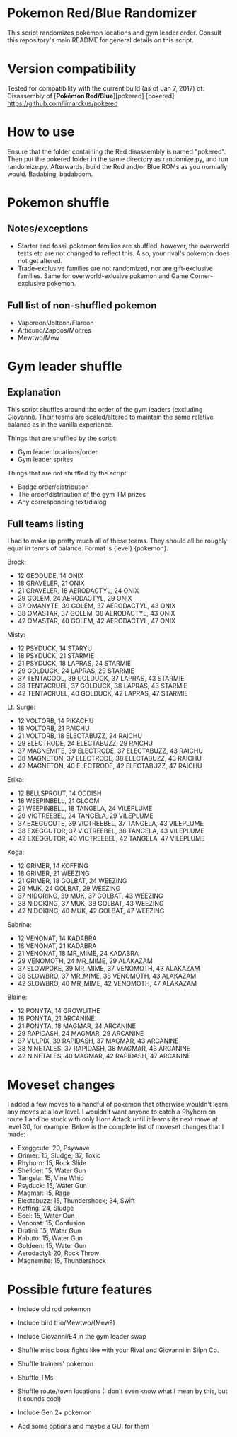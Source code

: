 # Pokemon Red/Blue Randomizer

This script randomizes pokemon locations and gym leader order. Consult this repository's main README for general details on this script.


# Version compatibility

Tested for compatibility with the current build (as of Jan 7, 2017) of:
Disassembly of [**Pokémon Red/Blue**][pokered]
[pokered]: https://github.com/iimarckus/pokered


# How to use

Ensure that the folder containing the Red disassembly is named "pokered". Then put the pokered folder in the same directory as randomize.py, and run randomize.py. Afterwards, build the Red and/or Blue ROMs as you normally would. Badabing, badaboom.


# Pokemon shuffle


## Notes/exceptions

- Starter and fossil pokemon families are shuffled, however, the overworld texts etc are not changed to reflect this. Also, your rival's pokemon does not get altered.
- Trade-exclusive families are not randomized, nor are gift-exclusive families. Same for overworld-exlusive pokemon and Game Corner-exclusive pokemon.


## Full list of non-shuffled pokemon

- Vaporeon/Jolteon/Flareon
- Articuno/Zapdos/Moltres
- Mewtwo/Mew


# Gym leader shuffle


## Explanation

This script shuffles around the order of the gym leaders (excluding Giovanni). Their teams are scaled/altered to maintain the same relative balance as in the vanilla experience. 

Things that are shuffled by the script:
- Gym leader locations/order
- Gym leader sprites

Things that are not shuffled by the script:
- Badge order/distribution
- The order/distribution of the gym TM prizes
- Any corresponding text/dialog


## Full teams listing

I had to make up pretty much all of these teams. They should all be roughly equal in terms of balance. Format is {level} {pokemon}. 

Brock:
- 12 GEODUDE, 14 ONIX
- 18 GRAVELER, 21 ONIX
- 21 GRAVELER, 18 AERODACTYL, 24 ONIX
- 29 GOLEM, 24 AERODACTYL, 29 ONIX
- 37 OMANYTE, 39 GOLEM, 37 AERODACTYL, 43 ONIX
- 38 OMASTAR, 37 GOLEM, 38 AERODACTYL, 43 ONIX
- 42 OMASTAR, 40 GOLEM, 42 AERODACTYL, 47 ONIX

Misty:
- 12 PSYDUCK, 14 STARYU
- 18 PSYDUCK, 21 STARMIE
- 21 PSYDUCK, 18 LAPRAS, 24 STARMIE
- 29 GOLDUCK, 24 LAPRAS, 29 STARMIE
- 37 TENTACOOL, 39 GOLDUCK, 37 LAPRAS, 43 STARMIE
- 38 TENTACRUEL, 37 GOLDUCK, 38 LAPRAS, 43 STARMIE
- 42 TENTACRUEL, 40 GOLDUCK, 42 LAPRAS, 47 STARMIE

Lt. Surge:
- 12 VOLTORB, 14 PIKACHU
- 18 VOLTORB, 21 RAICHU
- 21 VOLTORB, 18 ELECTABUZZ, 24 RAICHU
- 29 ELECTRODE, 24 ELECTABUZZ, 29 RAICHU
- 37 MAGNEMITE, 39 ELECTRODE, 37 ELECTABUZZ, 43 RAICHU
- 38 MAGNETON, 37 ELECTRODE, 38 ELECTABUZZ, 43 RAICHU
- 42 MAGNETON, 40 ELECTRODE, 42 ELECTABUZZ, 47 RAICHU

Erika:
- 12 BELLSPROUT, 14 ODDISH
- 18 WEEPINBELL, 21 GLOOM
- 21 WEEPINBELL, 18 TANGELA, 24 VILEPLUME
- 29 VICTREEBEL, 24 TANGELA, 29 VILEPLUME
- 37 EXEGGCUTE, 39 VICTREEBEL, 37 TANGELA, 43 VILEPLUME
- 38 EXEGGUTOR, 37 VICTREEBEL, 38 TANGELA, 43 VILEPLUME
- 42 EXEGGUTOR, 40 VICTREEBEL, 42 TANGELA, 47 VILEPLUME

Koga:
- 12 GRIMER, 14 KOFFING
- 18 GRIMER, 21 WEEZING
- 21 GRIMER, 18 GOLBAT, 24 WEEZING
- 29 MUK, 24 GOLBAT, 29 WEEZING
- 37 NIDORINO, 39 MUK, 37 GOLBAT, 43 WEEZING
- 38 NIDOKING, 37 MUK, 38 GOLBAT, 43 WEEZING
- 42 NIDOKING, 40 MUK, 42 GOLBAT, 47 WEEZING

Sabrina:
- 12 VENONAT, 14 KADABRA
- 18 VENONAT, 21 KADABRA
- 21 VENONAT, 18 MR_MIME, 24 KADABRA
- 29 VENOMOTH, 24 MR_MIME, 29 ALAKAZAM
- 37 SLOWPOKE, 39 MR_MIME, 37 VENOMOTH, 43 ALAKAZAM
- 38 SLOWBRO, 37 MR_MIME, 38 VENOMOTH, 43 ALAKAZAM
- 42 SLOWBRO, 40 MR_MIME, 42 VENOMOTH, 47 ALAKAZAM

Blaine:
- 12 PONYTA, 14 GROWLITHE
- 18 PONYTA, 21 ARCANINE
- 21 PONYTA, 18 MAGMAR, 24 ARCANINE
- 29 RAPIDASH, 24 MAGMAR, 29 ARCANINE
- 37 VULPIX, 39 RAPIDASH, 37 MAGMAR, 43 ARCANINE
- 38 NINETALES, 37 RAPIDASH, 38 MAGMAR, 43 ARCANINE
- 42 NINETALES, 40 MAGMAR, 42 RAPIDASH, 47 ARCANINE


# Moveset changes

I added a few moves to a handful of pokemon that otherwise wouldn't learn any moves at a low level. I wouldn't want anyone to catch a Rhyhorn on route 1 and be stuck with only Horn Attack until it learns its next move at level 30, for example. Below is the complete list of moveset changes that I made:

- Exeggcute: 20, Psywave
- Grimer: 15, Sludge; 37, Toxic
- Rhyhorn: 15, Rock Slide
- Shellder: 15, Water Gun
- Tangela: 15, Vine Whip
- Psyduck: 15, Water Gun
- Magmar: 15, Rage
- Electabuzz: 15, Thundershock; 34, Swift
- Koffing: 24, Sludge
- Seel: 15, Water Gun
- Venonat: 15, Confusion
- Dratini: 15, Water Gun
- Kabuto: 15, Water Gun
- Goldeen: 15, Water Gun
- Aerodactyl: 20, Rock Throw
- Magnemite: 15, Thundershock


# Possible future features

- Include old rod pokemon
- Include bird trio/Mewtwo/(Mew?)
- Include Giovanni/E4 in the gym leader swap
- Shuffle misc boss fights like with your Rival and Giovanni in Silph Co.
- Shuffle trainers' pokemon
- Shuffle TMs
- Shuffle route/town locations (I don't even know what I mean by this, but it sounds cool)
- Include Gen 2+ pokemon

- Add some options and maybe a GUI for them

